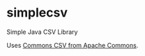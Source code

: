 # simplecsv
Simple Java CSV Library

Uses [Commons CSV from Apache Commons][1].

[1]: https://commons.apache.org/proper/commons-csv/
